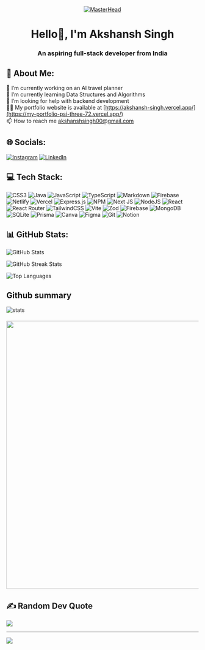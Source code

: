 <p align="center">
  <a href="https://simplysabir.io">
    <img src="http://www.codingvilla.in/wp-content/uploads/2019/11/baner3.jpg" alt="MasterHead">
  </a>
</p>

<h1 align="center">Hello👋, I'm Akshansh Singh</h1>
<h3 align="center">An aspiring full-stack developer from India</h3>

## 💫 About Me:
🔭 I’m currently working on an AI travel planner<br>🌱 I’m currently learning Data Structures and Algorithms<br>🤝 I’m looking for help with backend development<br>👨‍💻 My portfolio website is available at [https://akshansh-singh.vercel.app/](https://my-portfolio-psi-three-72.vercel.app/)<br>📫 How to reach me akshanshsingh00@gmail.com

## 🌐 Socials:
[![Instagram](https://img.shields.io/badge/Instagram-%23E4405F.svg?logo=Instagram&logoColor=white)](https://instagram.com/__akshansh_singh) [![LinkedIn](https://img.shields.io/badge/LinkedIn-%230077B5.svg?logo=linkedin&logoColor=white)](https://linkedin.com/in/akshansh-singh-3b6718250) 

## 💻 Tech Stack:
![CSS3](https://img.shields.io/badge/css3-%231572B6.svg?style=for-the-badge&logo=css3&logoColor=white) ![Java](https://img.shields.io/badge/java-%23ED8B00.svg?style=for-the-badge&logo=openjdk&logoColor=white) ![JavaScript](https://img.shields.io/badge/javascript-%23323330.svg?style=for-the-badge&logo=javascript&logoColor=%23F7DF1E) ![TypeScript](https://img.shields.io/badge/typescript-%23007ACC.svg?style=for-the-badge&logo=typescript&logoColor=white) ![Markdown](https://img.shields.io/badge/markdown-%23000000.svg?style=for-the-badge&logo=markdown&logoColor=white) ![Firebase](https://img.shields.io/badge/firebase-%23039BE5.svg?style=for-the-badge&logo=firebase) ![Netlify](https://img.shields.io/badge/netlify-%23000000.svg?style=for-the-badge&logo=netlify&logoColor=#00C7B7) ![Vercel](https://img.shields.io/badge/vercel-%23000000.svg?style=for-the-badge&logo=vercel&logoColor=white) ![Express.js](https://img.shields.io/badge/express.js-%23404d59.svg?style=for-the-badge&logo=express&logoColor=%2361DAFB) ![NPM](https://img.shields.io/badge/NPM-%23CB3837.svg?style=for-the-badge&logo=npm&logoColor=white) ![Next JS](https://img.shields.io/badge/Next-black?style=for-the-badge&logo=next.js&logoColor=white) ![NodeJS](https://img.shields.io/badge/node.js-6DA55F?style=for-the-badge&logo=node.js&logoColor=white) ![React](https://img.shields.io/badge/react-%2320232a.svg?style=for-the-badge&logo=react&logoColor=%2361DAFB) ![React Router](https://img.shields.io/badge/React_Router-CA4245?style=for-the-badge&logo=react-router&logoColor=white) ![TailwindCSS](https://img.shields.io/badge/tailwindcss-%2338B2AC.svg?style=for-the-badge&logo=tailwind-css&logoColor=white) ![Vite](https://img.shields.io/badge/vite-%23646CFF.svg?style=for-the-badge&logo=vite&logoColor=white) ![Zod](https://img.shields.io/badge/zod-%233068b7.svg?style=for-the-badge&logo=zod&logoColor=white) ![Firebase](https://img.shields.io/badge/firebase-a08021?style=for-the-badge&logo=firebase&logoColor=ffcd34) ![MongoDB](https://img.shields.io/badge/MongoDB-%234ea94b.svg?style=for-the-badge&logo=mongodb&logoColor=white) ![SQLite](https://img.shields.io/badge/sqlite-%2307405e.svg?style=for-the-badge&logo=sqlite&logoColor=white) ![Prisma](https://img.shields.io/badge/Prisma-3982CE?style=for-the-badge&logo=Prisma&logoColor=white) ![Canva](https://img.shields.io/badge/Canva-%2300C4CC.svg?style=for-the-badge&logo=Canva&logoColor=white) ![Figma](https://img.shields.io/badge/figma-%23F24E1E.svg?style=for-the-badge&logo=figma&logoColor=white) ![Git](https://img.shields.io/badge/git-%23F05033.svg?style=for-the-badge&logo=git&logoColor=white) ![Notion](https://img.shields.io/badge/Notion-%23000000.svg?style=for-the-badge&logo=notion&logoColor=white)
## 📊 GitHub Stats:
![GitHub Stats](https://github-readme-stats.vercel.app/api?username=akshansh029&theme=dracula&hide_border=true&include_all_commits=true&count_private=true)<br/>

![GitHub Streak Stats](https://github-readme-streak-stats.herokuapp.com/?user=akshansh029&theme=dracula&hide_border=true)<br/>

![Top Languages](https://github-readme-stats.vercel.app/api/top-langs/?username=akshansh029&theme=dracula&hide_border=true&include_all_commits=true&count_private=false&layout=compact)

## Github summary
<img align="center" src="http://github-profile-summary-cards.vercel.app/api/cards/profile-details?username=Akshansh029&theme=dracula" alt="stats" />

  <img  width="700" style="margin-top:20px;" src="https://github-readme-activity-graph.vercel.app/graph?username=Akshansh029&theme=dracula&true&hide_border=true" />

## ✍️ Random Dev Quote
![](https://quotes-github-readme.vercel.app/api?type=horizontal&theme=radical)

---
[![](https://visitcount.itsvg.in/api?id=akshansh029&icon=3&color=0)](https://visitcount.itsvg.in)

<!-- Proudly created with GPRM ( https://gprm.itsvg.in ) -->

<!-- Proudly created with GPRM ( https://gprm.itsvg.in ) -->
